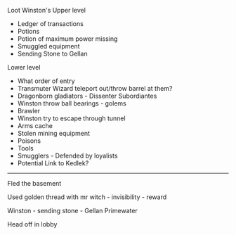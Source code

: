 Loot Winston's Upper level
- Ledger of transactions
- Potions
- Potion of maximum power missing
- Smuggled equipment
- Sending Stone to Gellan

Lower level
- What order of entry
- Transmuter Wizard teleport out/throw barrel at them?
- Dragonborn gladiators - Dissenter Subordiantes
- Winston throw ball bearings - golems
- Brawler
- Winston try to escape through tunnel
- Arms cache
- Stolen mining equipment
- Poisons
- Tools
- Smugglers - Defended by loyalists
- Potential Link to Kedlek?



<hr>


Fled the basement

Used golden thread with mr witch - invisibility - reward

Winston - sending stone - Gellan Primewater

Head off in lobby


